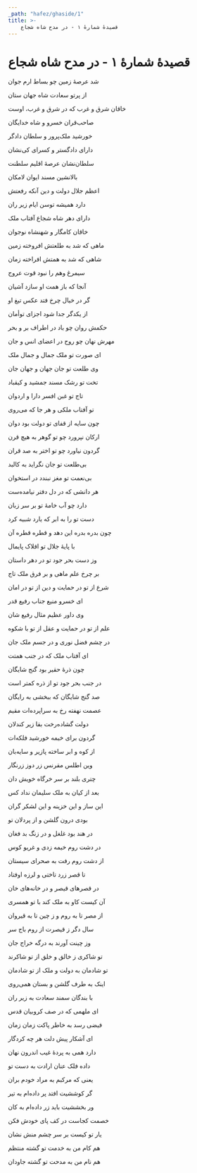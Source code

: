 ```yaml
---
_path: "hafez/ghaside/1"
title: >-
    قصیدهٔ شمارهٔ ۱ - در مدح شاه شجاع
---
```

# قصیدهٔ شمارهٔ ۱ - در مدح شاه شجاع

<div class="b" id="bn1"><div class="m1"><p>شد عرصهٔ زمین چو بساط ارم جوان</p></div>
<div class="m2"><p>از پرتو سعادت شاه جهان ستان</p></div></div>
<div class="b" id="bn2"><div class="m1"><p>خاقان شرق و غرب که در شرق و غرب، اوست</p></div>
<div class="m2"><p>صاحب‌قران خسرو و شاه خدایگان</p></div></div>
<div class="b" id="bn3"><div class="m1"><p>خورشید ملک‌پرور و سلطان دادگر</p></div>
<div class="m2"><p>دارای دادگستر و کسرای کی‌نشان</p></div></div>
<div class="b" id="bn4"><div class="m1"><p>سلطان‌نشان عرصهٔ اقلیم سلطنت</p></div>
<div class="m2"><p>بالانشین مسند ایوان لامکان</p></div></div>
<div class="b" id="bn5"><div class="m1"><p>اعظم جلال دولت و دین آنکه رفعتش</p></div>
<div class="m2"><p>دارد همیشه توسن ایام زیر ران</p></div></div>
<div class="b" id="bn6"><div class="m1"><p>دارای دهر شاه شجاع آفتاب ملک</p></div>
<div class="m2"><p>خاقان کامگار و شهنشاه نوجوان</p></div></div>
<div class="b" id="bn7"><div class="m1"><p>ماهی که شد به طلعتش افروخته زمین</p></div>
<div class="m2"><p>شاهی که شد به همتش افراخته زمان</p></div></div>
<div class="b" id="bn8"><div class="m1"><p>سیمرغ وهم را نبود قوت عروج</p></div>
<div class="m2"><p>آنجا که باز همت او سازد آشیان</p></div></div>
<div class="b" id="bn9"><div class="m1"><p>گر در خیال چرخ فتد عکس تیغ او</p></div>
<div class="m2"><p>از یکدگر جدا شود اجزای توأمان</p></div></div>
<div class="b" id="bn10"><div class="m1"><p>حکمش روان چو باد در اطراف بر و بحر</p></div>
<div class="m2"><p>مهرش نهان چو روح در اعضای انس و جان</p></div></div>
<div class="b" id="bn11"><div class="m1"><p>ای صورت تو ملک جمال و جمال ملک</p></div>
<div class="m2"><p>وی طلعت تو جان جهان و جهان جان</p></div></div>
<div class="b" id="bn12"><div class="m1"><p>تخت تو رشک مسند جمشید و کیقباد</p></div>
<div class="m2"><p>تاج تو غبن افسر دارا و اردوان</p></div></div>
<div class="b" id="bn13"><div class="m1"><p>تو آفتاب ملکی و هر جا که می‌روی</p></div>
<div class="m2"><p>چون سایه از قفای تو دولت بود دوان</p></div></div>
<div class="b" id="bn14"><div class="m1"><p>ارکان نپرورد چو تو گوهر به هیچ قرن</p></div>
<div class="m2"><p>گردون نیاورد چو تو اختر به صد قران</p></div></div>
<div class="b" id="bn15"><div class="m1"><p>بی‌طلعت تو جان نگراید به کالبد</p></div>
<div class="m2"><p>بی‌نعمت تو مغز نبندد در استخوان</p></div></div>
<div class="b" id="bn16"><div class="m1"><p>هر دانشی که در دل دفتر نیامده‌ست</p></div>
<div class="m2"><p>دارد چو آب خامهٔ تو بر سر زبان</p></div></div>
<div class="b" id="bn17"><div class="m1"><p>دست تو را به ابر که یارد شبیه کرد</p></div>
<div class="m2"><p>چون بدره بدره این دهد و قطره قطره آن</p></div></div>
<div class="b" id="bn18"><div class="m1"><p>با پایهٔ جلال تو افلاک پایمال</p></div>
<div class="m2"><p>وز دست بحر جود تو در دهر داستان</p></div></div>
<div class="b" id="bn19"><div class="m1"><p>بر چرخ علم ماهی و بر فرق ملک تاج</p></div>
<div class="m2"><p>شرع از تو در حمایت و دین از تو در امان</p></div></div>
<div class="b" id="bn20"><div class="m1"><p>ای خسرو منیع جناب رفیع قدر</p></div>
<div class="m2"><p>وی داور عظیم مثال رفیع‌ شان</p></div></div>
<div class="b" id="bn21"><div class="m1"><p>علم از تو در حمایت و عقل از تو با شکوه</p></div>
<div class="m2"><p>در چشم فضل نوری و در جسم ملک جان</p></div></div>
<div class="b" id="bn22"><div class="m1"><p>ای آفتاب ملک که در جنب همتت</p></div>
<div class="m2"><p>چون ذرهٔ حقیر بود گنج شایگان</p></div></div>
<div class="b" id="bn23"><div class="m1"><p>در جنب بحر جود تو از ذره کمتر است</p></div>
<div class="m2"><p>صد گنج شایگان که ببخشی به رایگان</p></div></div>
<div class="b" id="bn24"><div class="m1"><p>عصمت نهفته رخ به سراپرده‌ات مقیم</p></div>
<div class="m2"><p>دولت گشاده‌رخت بقا زیر کندلان</p></div></div>
<div class="b" id="bn25"><div class="m1"><p>گردون برای خیمه خورشید فلکه‌ات</p></div>
<div class="m2"><p>از کوه و ابر ساخته پازیر و سایه‌بان</p></div></div>
<div class="b" id="bn26"><div class="m1"><p>وین اطلس مقرنس زر دوز زرنگار</p></div>
<div class="m2"><p>چتری بلند بر سر خرگاه خویش دان</p></div></div>
<div class="b" id="bn27"><div class="m1"><p>بعد از کیان به ملک سلیمان نداد کس</p></div>
<div class="m2"><p>این ساز و این خزینه و این لشکر گران</p></div></div>
<div class="b" id="bn28"><div class="m1"><p>بودی درون گلشن و از پردلان تو</p></div>
<div class="m2"><p>در هند بود غلغل و در زنگ بد فغان</p></div></div>
<div class="b" id="bn29"><div class="m1"><p>در دشت روم خیمه زدی و غریو کوس</p></div>
<div class="m2"><p>از دشت روم رفت به صحرای سیستان</p></div></div>
<div class="b" id="bn30"><div class="m1"><p>تا قصر زرد تاختی و لرزه اوفتاد</p></div>
<div class="m2"><p>در قصرهای قیصر و در خانه‌های خان</p></div></div>
<div class="b" id="bn31"><div class="m1"><p>آن کیست کاو به ملک کند با تو همسری</p></div>
<div class="m2"><p>از مصر تا به روم و ز چین تا به قیروان</p></div></div>
<div class="b" id="bn32"><div class="m1"><p>سال دگر ز قیصرت از روم باج سر</p></div>
<div class="m2"><p>وز چینت آورند به درگه خراج جان</p></div></div>
<div class="b" id="bn33"><div class="m1"><p>تو شاکری ز خالق و خلق از تو شاکرند</p></div>
<div class="m2"><p>تو شادمان به دولت و ملک از تو شادمان</p></div></div>
<div class="b" id="bn34"><div class="m1"><p>اینک به طرف گلشن و بستان همی‌روی</p></div>
<div class="m2"><p>با بندگان سمند سعادت به زیر ران</p></div></div>
<div class="b" id="bn35"><div class="m1"><p>ای ملهمی که در صف کروبیان قدس</p></div>
<div class="m2"><p>فیضی رسد به خاطر پاکت زمان زمان</p></div></div>
<div class="b" id="bn36"><div class="m1"><p>ای آشکار پیش دلت هر چه کردگار</p></div>
<div class="m2"><p>دارد همی به پردهٔ غیب اندرون نهان</p></div></div>
<div class="b" id="bn37"><div class="m1"><p>داده فلک عنان ارادت به دست تو</p></div>
<div class="m2"><p>یعنی که مرکبم به مراد خودم بران</p></div></div>
<div class="b" id="bn38"><div class="m1"><p>گر کوششیت افتد پر داده‌ام به تیر</p></div>
<div class="m2"><p>ور بخششیت باید زر داده‌ام به کان</p></div></div>
<div class="b" id="bn39"><div class="m1"><p>خصمت کجاست در کف پای خودش فکن</p></div>
<div class="m2"><p>یار تو کیست بر سر چشم منش نشان</p></div></div>
<div class="b" id="bn40"><div class="m1"><p>هم کام من به خدمت تو گشته منتظم</p></div>
<div class="m2"><p>هم نام من به مدحت تو گشته جاودان</p></div></div>
